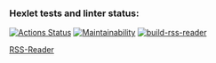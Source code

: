 ### Hexlet tests and linter status:
[![Actions Status](https://github.com/MayukAA/frontend-project-11/workflows/hexlet-check/badge.svg)](https://github.com/MayukAA/frontend-project-11/actions)
[![Maintainability](https://api.codeclimate.com/v1/badges/81e365ca508debf7b37a/maintainability)](https://codeclimate.com/github/MayukAA/frontend-project-11/maintainability)
[![build-rss-reader](https://github.com/MayukAA/frontend-project-11/actions/workflows/build-rss-reader.yml/badge.svg)](https://github.com/MayukAA/frontend-project-11/actions/workflows/build-rss-reader.yml)

[RSS-Reader](https://frontend-project-11-five-coral.vercel.app/)

